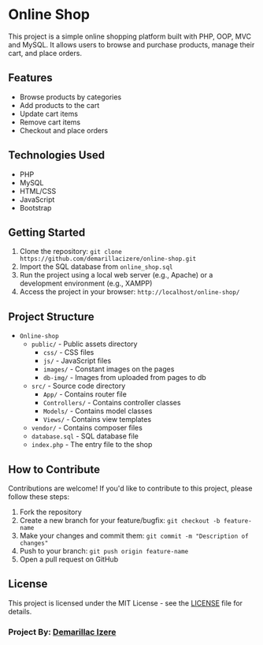 # Online Shop

This project is a simple online shopping platform built with PHP, OOP, MVC and MySQL. It allows users to browse and purchase products, manage their cart, and place orders.

## Features

- Browse products by categories
- Add products to the cart
- Update cart items
- Remove cart items
- Checkout and place orders


## Technologies Used

- PHP
- MySQL
- HTML/CSS
- JavaScript
- Bootstrap

## Getting Started

1. Clone the repository: `git clone https://github.com/demarillacizere/online-shop.git`
2. Import the SQL database from `online_shop.sql`
4. Run the project using a local web server (e.g., Apache) or a development environment (e.g., XAMPP)
5. Access the project in your browser: `http://localhost/online-shop/`

## Project Structure

- `Online-shop`
  - `public/` - Public assets directory
    - `css/` - CSS files
    - `js/` - JavaScript files
    - `images/` - Constant images on the pages
    - `db-img/` - Images from uploaded from pages to db
  - `src/` - Source code directory
    - `App/` - Contains router file
    - `Controllers/` - Contains controller classes
    - `Models/` - Contains model classes
    - `Views/` - Contains view templates
  - `vendor/` - Contains composer files
  - `database.sql` - SQL database file
  - `index.php` - The entry file to the shop

## How to Contribute

Contributions are welcome! If you'd like to contribute to this project, please follow these steps:

1. Fork the repository
2. Create a new branch for your feature/bugfix: `git checkout -b feature-name`
3. Make your changes and commit them: `git commit -m "Description of changes"`
4. Push to your branch: `git push origin feature-name`
5. Open a pull request on GitHub

## License

This project is licensed under the MIT License - see the [LICENSE](license) file for details.

### Project By: [Demarillac Izere](https://github.com/demarillacizere)